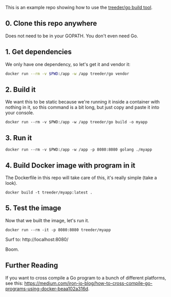 This is an example repo showing how to use the [treeder/go build tool](https://github.com/treeder/dockers/tree/master/go).

## 0. Clone this repo anywhere

Does not need to be in your GOPATH. You don't even need Go.

## 1. Get dependencies

We only have one dependency, so let's get it and vendor it:

```sh
docker run --rm -v $PWD:/app -w /app treeder/go vendor
```

## 2. Build it

We want this to be static because we're running it inside a container with nothing in it, so this command is a bit long, but
just copy and paste it into your console.

```
docker run --rm -v $PWD:/app -w /app treeder/go build -o myapp
```

## 3. Run it

```
docker run --rm -v $PWD:/app -w /app -p 8080:8080 golang ./myapp
```

## 4. Build Docker image with program in it

The Dockerfile in this repo will take care of this, it's really simple (take a look).

```
docker build -t treeder/myapp:latest .
```

## 5. Test the image

Now that we built the image, let's run it.

```
docker run --rm -it -p 8080:8080 treeder/myapp
```

Surf to: http://localhost:8080/

Boom.

## Further Reading

If you want to cross compile a Go program to a bunch of different platforms, see this: https://medium.com/iron-io-blog/how-to-cross-compile-go-programs-using-docker-beaa102a316d.
